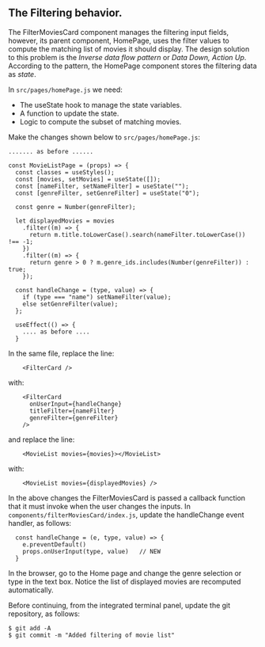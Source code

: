 ## The Filtering behavior.

The FilterMoviesCard component manages the filtering input fields, however, its parent component, HomePage, uses the filter values to compute the matching list of movies it should display. The design solution to this problem is the *Inverse data flow pattern* or *Data Down, Action Up*. According to the pattern, the HomePage component stores the filtering data as *state*.

In `src/pages/homePage.js` we need:

+ The useState hook to manage the state variables.
+ A function to update the state.
+ Logic to compute the subset of matching movies.

Make the changes shown below to `src/pages/homePage.js`:
~~~
....... as before ......

const MovieListPage = (props) => {
  const classes = useStyles();
  const [movies, setMovies] = useState([]);
  const [nameFilter, setNameFilter] = useState("");
  const [genreFilter, setGenreFilter] = useState("0");

  const genre = Number(genreFilter);

  let displayedMovies = movies
    .filter((m) => {
      return m.title.toLowerCase().search(nameFilter.toLowerCase()) !== -1;
    })
    .filter((m) => {
      return genre > 0 ? m.genre_ids.includes(Number(genreFilter)) : true;
    });

  const handleChange = (type, value) => {
    if (type === "name") setNameFilter(value);
    else setGenreFilter(value);
  };

  useEffect(() => {
    .... as before ....
  }
~~~
In the same file, replace the line:
~~~
    <FilterCard />
~~~
with:
~~~
    <FilterCard
      onUserInput={handleChange}
      titleFilter={nameFilter}
      genreFilter={genreFilter}
    />
~~~
and replace the line:
~~~
    <MovieList movies={movies}></MovieList>
~~~
with:
~~~
    <MovieList movies={displayedMovies} />
~~~

In the above changes the FilterMoviesCard is passed a callback function that it must invoke when the user changes the inputs. In `components/filterMoviesCard/index.js`, update the handleChange event handler, as follows:
~~~
  const handleChange = (e, type, value) => {
    e.preventDefault()
    props.onUserInput(type, value)   // NEW
  }
~~~
In the browser, go to the Home page and change the genre selection or type in the text box. Notice the list of displayed movies are recomputed automatically.

Before continuing, from the integrated terminal panel, update the git repository, as follows:
~~~
$ git add -A
$ git commit -m "Added filtering of movie list"
~~~

